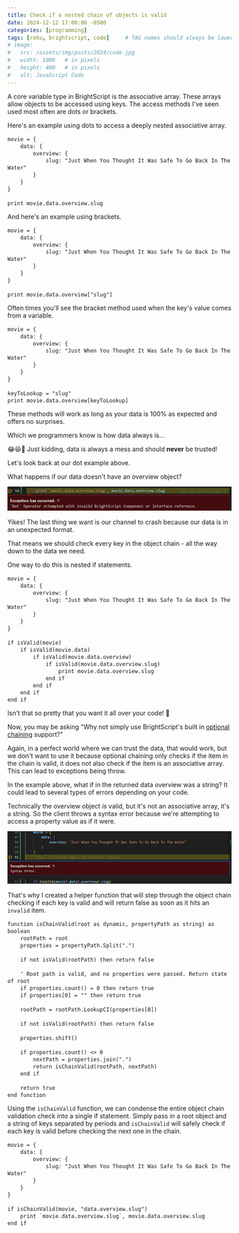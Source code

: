 ```yaml
---
title: Check if a nested chain of objects is valid
date: 2024-12-12 17:00:00 -0500
categories: [programming]
tags: [roku, brightscript, code]     # TAG names should always be lowercase
# image:
#   src: /assets/img/posts/2024/code.jpg
#   width: 1000   # in pixels
#   height: 400   # in pixels
#   alt: JavaScript Code
---
```


A core variable type in BrightScript is the associative array. These arrays allow objects to be accessed using
keys. The access methods I've seen used most often are dots or brackets.

Here's an example using dots to access a deeply nested associative array.

```brightscript
movie = { 
    data: {
        overview: {
            slug: "Just When You Thought It Was Safe To Go Back In The Water"
        }
    }
}

print movie.data.overview.slug
```

And here's an example using brackets.

```brightscript
movie = { 
    data: {
        overview: {
            slug: "Just When You Thought It Was Safe To Go Back In The Water"
        }
    }
}

print movie.data.overview["slug"]
```

Often times you'll see the bracket method used when the key's value comes from a variable.

```brightscript
movie = { 
    data: {
        overview: {
            slug: "Just When You Thought It Was Safe To Go Back In The Water"
        }
    }
}

keyToLookup = "slug"
print movie.data.overview[keyToLookup]
```

These methods will work as long as your data is 100% as expected and offers no surprises.

Which we programmers know is how data always is...

😂😆🤣 Just kidding, data is always a mess and should **never** be trusted!

Let's look back at our dot example above.

What happens if our data doesn't have an overview object?

![Exception has occurred. Dot Operator attempted with invalid BrightScript Component or interface reference.](/assets/img/posts/2024/dotException.png)

Yikes! The last thing we want is our channel to crash because our data is in an unexpected format.

That means we should check every key in the object chain - all the way down to the data we need.

One way to do this is nested if statements.

```brightscript
movie = { 
    data: {
        overview: {
            slug: "Just When You Thought It Was Safe To Go Back In The Water"
        }
    }
}

if isValid(movie)
    if isValid(movie.data)
        if isValid(movie.data.overview)
            if isValid(movie.data.overview.slug)
                print movie.data.overview.slug
            end if
        end if
    end if
end if
```

Isn't that so pretty that you want it all over your code! 🤢

Now, you may be asking "Why not simply use BrightScript's built in [optional chaining](https://developer.roku.com/en-gb/docs/references/brightscript/language/expressions-variables-types.md#optional-chaining-operators) support?"

Again, in a perfect world where we can trust the data, that would work, but we don't want to use it because optional chaining only
checks if the item in the chain is valid, it does not also check if the item is an associative array. This can lead to exceptions being throw.

In the example above, what if in the returned data overview was a string? It could lead to several types of errors depending on your code.

Technically the overview object _is_ valid, but it's not an associative array, it's a string. So the client throws a syntax error because we're
attempting to access a property value as if it were.

![Exception has occurred. Syntax Error.](/assets/img/posts/2024/syntaxError.png)

That's why I created a helper function that will step through the object chain checking if each key
is valid and will return false as soon as it hits an `invalid` item.

```brightscript
function isChainValid(root as dynamic, propertyPath as string) as boolean
    rootPath = root
    properties = propertyPath.Split(".")

    if not isValid(rootPath) then return false

    ' Root path is valid, and no properties were passed. Return state of root
    if properties.count() = 0 then return true
    if properties[0] = "" then return true

    rootPath = rootPath.LookupCI(properties[0])

    if not isValid(rootPath) then return false

    properties.shift()

    if properties.count() <> 0
        nextPath = properties.join(".")
        return isChainValid(rootPath, nextPath)
    end if

    return true
end function
```

Using the `isChainValid` function, we can condense the entire object chain validation check into
a single if statement. Simply pass in a root object and a string of keys separated by periods and
`isChainValid` will safely check if each key is valid before checking the next one in the chain.

```brightscript
movie = { 
    data: {
        overview: {
            slug: "Just When You Thought It Was Safe To Go Back In The Water"
        }
    }
}

if isChainValid(movie, "data.overview.slug")
    print `movie.data.overview.slug`, movie.data.overview.slug
end if
```
